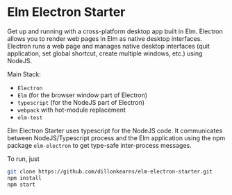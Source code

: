 # Elm Electron Starter
Get up and running with a cross-platform desktop app built in Elm. Electron allows you to render web pages in Elm as native desktop interfaces. Electron runs a web page and manages native desktop interfaces (quit application, set global shortcut, create multiple windows, etc.) using NodeJS.

Main Stack:
* `Electron`
* `Elm` (for the browser window part of Electron)
* `typescript` (for the NodeJS part of Electron)
* `webpack` with hot-module replacement
* `elm-test`

Elm Electron Starter uses typescript for the NodeJS code. It communicates between NodeJS/Typescript process and the Elm application using the npm package `elm-electron` to get type-safe inter-process messages.

To run, just
```bash
git clone https://github.com/dillonkearns/elm-electron-starter.git
npm install
npm start
```
